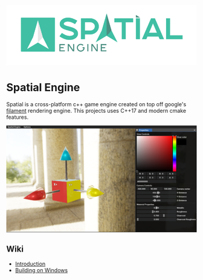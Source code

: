 ![Spatial Engine](/Spatial.Sandbox/assets/textures/spatial_engine_logo.png)

# Spatial Engine

Spatial is a cross-platform c++ game engine created on top off google's [filament](https://github.com/google/filament) rendering engine. This projects uses C++17 and modern cmake features.

![Sandbox Example](/Screenshots/DebugCube_2020_01_29.png)

## Wiki

- [Introduction](https://github.com/luizgabriel/Spatial.Engine/wiki)
- [Building on Windows](https://github.com/luizgabriel/Spatial.Engine/wiki/Building-on-Windows)

